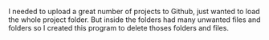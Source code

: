 I needed to upload a great number of projects to Github, just wanted to load the whole project folder.
But inside the folders had many unwanted files and folders so I created this program to delete thoses folders and files.
